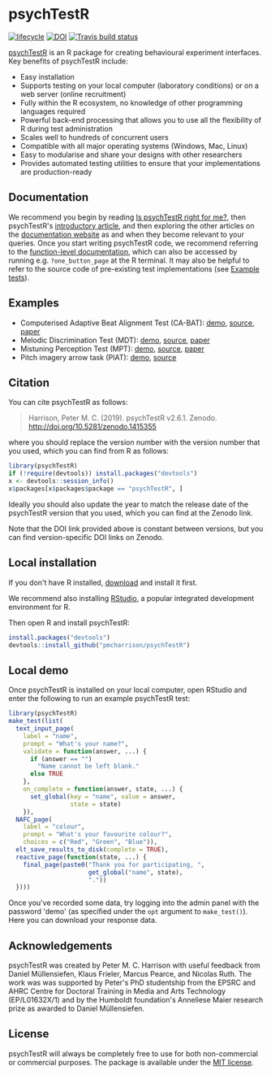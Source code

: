 # psychTestR

[![lifecycle](https://img.shields.io/badge/lifecycle-maturing-blue.svg)](https://www.tidyverse.org/lifecycle/#maturing)
[![DOI](https://zenodo.org/badge/DOI/10.5281/zenodo.1415355.svg)](https://doi.org/10.5281/zenodo.1415355)
[![Travis build status](https://travis-ci.org/pmcharrison/psychTestR.svg?branch=master)](https://travis-ci.org/pmcharrison/psychTestR)

[psychTestR](https://pmcharrison.github.io/psychTestR) 
is an R package for creating behavioural experiment interfaces.
Key benefits of psychTestR include:

- Easy installation
- Supports testing on your local computer (laboratory conditions) or on a web server (online recruitment)
- Fully within the R ecosystem, no knowledge of other programming languages required
- Powerful back-end processing that allows you to use all the flexibility of R during test administration
- Scales well to hundreds of concurrent users
- Compatible with all major operating systems (Windows, Mac, Linux)
- Easy to modularise and share your designs with other researchers
- Provides automated testing utilities to ensure that your implementations
are production-ready


## Documentation

We recommend you begin by reading 
[Is psychTestR right for me?](https://pmcharrison.github.io/psychTestR/articles/a-right-for-me),
then psychTestR's 
[introductory article](https://pmcharrison.github.io/psychTestR/articles/b-introduction),
and then exploring the other articles on the 
[documentation website](https://pmcharrison.github.io/psychTestR) 
as and when they become relevant to your queries.
Once you start writing psychTestR code, we 
recommend referring to the 
[function-level documentation](https://pmcharrison.github.io/psychTestR/reference/index.html),
which can also be accessed by running e.g. `?one_button_page` at the R terminal.
It may also be helpful to refer to the source code of pre-existing test implementations
(see [Example tests](https://pmcharrison.github.io/psychTestR/#examples)).

## Examples

- Computerised Adaptive Beat Alignment Test (CA-BAT):
[demo](http://shiny.pmcharrison.com/cabat-demo), 
[source](https://github.com/pmcharrison/cabat),
[paper](https://doi.org/10.1038/s41598-018-30318-8)
- Melodic Discrimination Test (MDT):
[demo](http://shiny.pmcharrison.com/mdt-demo),
[source](https://github.com/pmcharrison/mdt),
[paper](https://doi.org/10.1038/s41598-017-03586-z)
- Mistuning Perception Test (MPT):
[demo](http://shiny.pmcharrison.com/mpt-demo),
[source](https://github.com/pmcharrison/mpt),
[paper](https://doi.org/10.3758/s13428-019-01225-1)
- Pitch imagery arrow task (PIAT):
[demo](http://shiny.pmcharrison.com/piat-demo),
[source](https://github.com/pmcharrison/piat)

## Citation

You can cite psychTestR as follows:

> Harrison, Peter M. C. (2019). 
psychTestR v2.6.1. Zenodo. http://doi.org/10.5281/zenodo.1415355

where you should replace the version number with the 
version number that you used, 
which you can find from R as follows:

``` r
library(psychTestR)
if (!require(devtools)) install.packages("devtools")
x <- devtools::session_info()
x$packages[x$packages$package == "psychTestR", ]
```

Ideally you should also update the year to match the release date
of the psychTestR version that you used,
which you can find at the Zenodo link.

Note that the DOI link provided above is constant between versions,
but you can find version-specific DOI links on Zenodo.

## Local installation

If you don't have R installed, [download](https://cloud.r-project.org/) and install it first. 

We recommend also installing [RStudio](https://www.rstudio.com/),
a popular integrated development environment for R.

Then open R and install psychTestR:

```r
install.packages("devtools")
devtools::install_github("pmcharrison/psychTestR")
```

## Local demo

Once psychTestR is installed on your local computer, 
open RStudio and enter the following to run an example psychTestR test:

```r
library(psychTestR)
make_test(list(
  text_input_page(
    label = "name", 
    prompt = "What's your name?", 
    validate = function(answer, ...) {
      if (answer == "")
        "Name cannot be left blank."
      else TRUE
    },
    on_complete = function(answer, state, ...) {
      set_global(key = "name", value = answer,
                 state = state)
    }),
  NAFC_page(
    label = "colour",
    prompt = "What's your favourite colour?",
    choices = c("Red", "Green", "Blue")),
  elt_save_results_to_disk(complete = TRUE),
  reactive_page(function(state, ...) {
    final_page(paste0("Thank you for participating, ", 
                      get_global("name", state),
                      "."))
  })))
```

Once you've recorded some data, try logging into the admin panel with the password 'demo'
(as specified under the `opt` argument to `make_test()`).
Here you can download your response data.

## Acknowledgements

psychTestR was created by Peter M. C. Harrison
with useful feedback from 
Daniel Müllensiefen, Klaus Frieler, Marcus Pearce, and Nicolas Ruth.
The work was was supported by Peter's PhD studentship from 
the EPSRC and AHRC Centre for Doctoral Training
in Media and Arts Technology (EP/L01632X/1)
and by the Humboldt foundation's Anneliese Maier research prize as awarded to Daniel Müllensiefen.

## License

psychTestR will always be completely free to use for both non-commercial or commercial purposes.
The package is available under the [MIT license](https://opensource.org/licenses/MIT).

